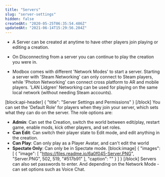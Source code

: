 ```yaml
---
title: "Servers"
slug: "server-settings"
hidden: false
createdAt: "2020-05-25T06:35:54.486Z"
updatedAt: "2021-06-14T15:29:56.204Z"
---
```

* A Server can be created at anytime to have other players join playing or editing a creation.
* On Disconnecting from a server you can continue to play the creation you were in.

* Modbox comes with different 'Network Modes' to start a server. Starting a server with 'Steam Networking' can only connect to Steam players, while 'Photon Networking' can connect cross platform to AR and mobile players. 'LAN Lidgren' Networking can be used for playing on the same local network (without needing Steam accounts).

[block:api-header]
{
  "title": "Server Settings and Permissions"
}
[/block]
You can set the 'Default Role' for players when they join your server, which sets what they can do on the server. The role options are:
* **Admin**: Can set the Creation, switch the world between edit/play, restart game, enable mods, kick other players, and set roles.
* **Can Edit**: Can switch their player state to Edit mode, and edit anything in the creation.
* **Can Play**: Can only play as a Player Avatar, and can't edit the world
* **Spectate Only**: Can only be in Spectate mode.
[block:image]
{
  "images": [
    {
      "image": [
        "https://files.readme.io/6a0f045-Server.PNG",
        "Server.PNG",
        502,
        519,
        "#517b91"
      ],
      "caption": ""
    }
  ]
}
[/block]
Servers can also set passwords to enter.
And depending on the Network Mode - can set options such as Voice Chat.